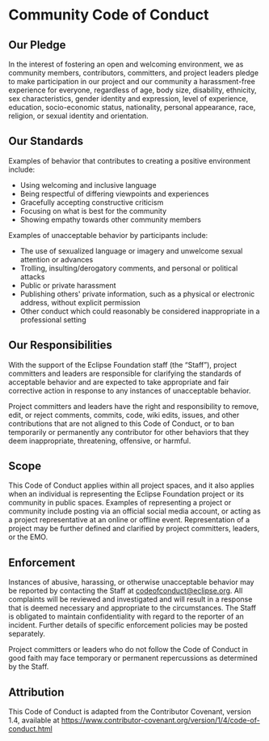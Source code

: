 Community Code of Conduct
=========================

Our Pledge
----------

In the interest of fostering an open and welcoming environment, we as
community members, contributors, committers, and project leaders pledge to make
participation in our project and our community a harassment-free experience
for everyone, regardless of age, body size, disability, ethnicity,
sex characteristics, gender identity and expression, level of experience,
education, socio-economic status, nationality, personal appearance, race,
religion, or sexual identity and orientation.

Our Standards
-------------

Examples of behavior that contributes to creating a positive environment
include:

- Using welcoming and inclusive language
- Being respectful of differing viewpoints and experiences
- Gracefully accepting constructive criticism
- Focusing on what is best for the community
- Showing empathy towards other community members

Examples of unacceptable behavior by participants include:

- The use of sexualized language or imagery and unwelcome sexual attention or
advances
- Trolling, insulting/derogatory comments, and personal or political attacks
- Public or private harassment
- Publishing others' private information, such as a physical or electronic
address, without explicit permission
- Other conduct which could reasonably be considered inappropriate in a
professional setting

Our Responsibilities
--------------------

With the support of the Eclipse Foundation staff (the “Staff”), project
committers and leaders are responsible for clarifying the standards of
acceptable behavior and are expected to take appropriate and fair corrective
action in response to any instances of unacceptable behavior.

Project committers and leaders have the right and responsibility to remove,
edit, or reject comments, commits, code, wiki edits, issues, and other
contributions that are not aligned to this Code of Conduct, or to ban
temporarily or permanently any contributor for other behaviors that they deem
inappropriate, threatening, offensive, or harmful.

Scope
-----

This Code of Conduct applies within all project spaces, and it also applies
when an individual is representing the Eclipse Foundation project or its
community in public spaces. Examples of representing a project or community
include posting via an official social media account, or acting as a project
representative at an online or offline event. Representation of a project may
be further defined and clarified by project committers, leaders, or the EMO.

Enforcement
-----------

Instances of abusive, harassing, or otherwise unacceptable behavior may be
reported by contacting the Staff at <codeofconduct@eclipse.org>. All complaints
will be reviewed and investigated and will result in a response that is deemed
necessary and appropriate to the circumstances. The Staff is obligated to
maintain confidentiality with regard to the reporter of an incident. Further
details of specific enforcement policies may be posted separately.

Project committers or leaders who do not follow the Code of Conduct in good
faith may face temporary or permanent repercussions as determined by the Staff.

Attribution
-----------

This Code of Conduct is adapted from the Contributor Covenant, version 1.4,
available at <https://www.contributor-covenant.org/version/1/4/code-of-conduct.html>
